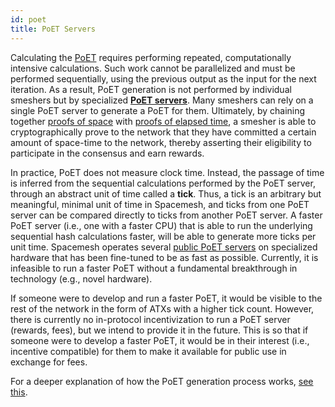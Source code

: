 ```yaml
---
id: poet
title: PoET Servers
---
```


Calculating the [PoET](./post.md#proof-of-elapsed-time) requires performing repeated, computationally intensive calculations. Such work cannot be parallelized and must be performed sequentially, using the previous output as the input for the next iteration. As a result, PoET generation is not performed by individual smeshers but by specialized [**PoET servers**](../guides/smeshing/smeshing_adv/poet.md). Many smeshers can rely on a single PoET server to generate a PoET for them. Ultimately, by chaining together [proofs of space](./post.md#proof-of-space) with [proofs of elapsed time](./post.md#proof-of-elapsed-time), a smesher is able to cryptographically prove to the network that they have committed a certain amount of space-time to the network, thereby asserting their eligibility to participate in the consensus and earn rewards.

In practice, PoET does not measure clock time. Instead, the passage of time is inferred from the sequential calculations performed by the PoET server, through an abstract unit of time called a **tick**. Thus, a tick is an arbitrary but meaningful, minimal unit of time in Spacemesh, and ticks from one PoET server can be compared directly to ticks from another PoET server. A faster PoET server (i.e., one with a faster CPU) that is able to run the underlying sequential hash calculations faster, will be able to generate more ticks per unit time. Spacemesh operates several [public PoET servers](../guides/smeshing/smeshing_adv/poet.md#timing) on specialized hardware that has been fine-tuned to be as fast as possible. Currently, it is infeasible to run a faster PoET without a fundamental breakthrough in technology (e.g., novel hardware).

If someone were to develop and run a faster PoET, it would be visible to the rest of the network in the form of ATXs with a higher tick count. However, there is currently no in-protocol incentivization to run a PoET server (rewards, fees), but we intend to provide it in the future. This is so that if someone were to develop a faster PoET, it would be in their interest (i.e., incentive compatible) for them to make it available for public use in exchange for fees.

For a deeper explanation of how the PoET generation process works, [see this](./post.md#proof-generation).
